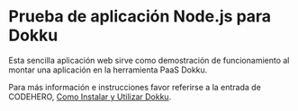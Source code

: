 # Prueba de aplicación Node.js para Dokku

Esta sencilla aplicación web sirve como demostración de funcionamiento al montar una aplicación en la herramienta PaaS Dokku.

Para más información e instrucciones favor referirse a la entrada de CODEHERO, [Como Instalar y Utilizar Dokku]().
